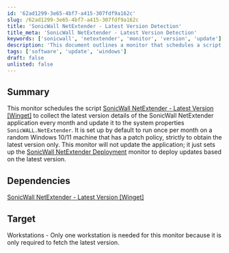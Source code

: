 ```yaml
---
id: '62ad1299-3e65-4bf7-a415-307fdf9a162c'
slug: /62ad1299-3e65-4bf7-a415-307fdf9a162c
title: 'SonicWall NetExtender - Latest Version Detection'
title_meta: 'SonicWall NetExtender - Latest Version Detection'
keywords: ['sonicwall', 'netextender', 'monitor', 'version', 'update']
description: 'This document outlines a monitor that schedules a script to collect the latest version details of the SonicWall NetExtender application monthly, updating the system properties without deploying the application itself. It is designed for Windows 10/11 workstations with a patch policy.'
tags: ['software', 'update', 'windows']
draft: false
unlisted: false
---
```


## Summary

This monitor schedules the script [SonicWall NetExtender - Latest Version [Winget]](/docs/5eca56c8-7035-41f7-b5d0-ef8d58bf532a) to collect the latest version details of the SonicWall NetExtender application every month and update it to the system properties `SonicWALL.NetExtender`. It is set up by default to run once per month on a random Windows 10/11 machine that has a patch policy, strictly to obtain the latest version only. This monitor will not update the application; it just sets up the [SonicWall NetExtender Deployment](/docs/b0ca57d2-351c-4f1d-9d98-954c1d77777e) monitor to deploy updates based on the latest version.

## Dependencies

[SonicWall NetExtender - Latest Version [Winget]](/docs/5eca56c8-7035-41f7-b5d0-ef8d58bf532a)

## Target

Workstations - Only one workstation is needed for this monitor because it is only required to fetch the latest version.


